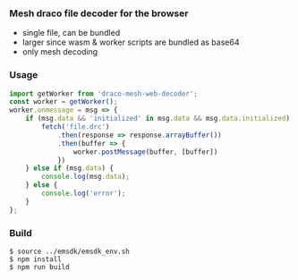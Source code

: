 ### Mesh draco file decoder for the browser

* single file, can be bundled
* larger since wasm & worker scripts are bundled as base64
* only mesh decoding

### Usage

```javascript
import getWorker from 'draco-mesh-web-decoder';
const worker = getWorker();
worker.onmessage = msg => {
    if (msg.data && 'initialized' in msg.data && msg.data.initialized) {
        fetch('file.drc')
            .then(response => response.arrayBuffer())
            .then(buffer => {
                worker.postMessage(buffer, [buffer])
            })
    } else if (msg.data) {
        console.log(msg.data);
    } else {
        console.log('error');
    }
};
```

### Build

```shell
$ source ../emsdk/emsdk_env.sh
$ npm install
$ npm run build
```
